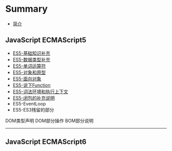 # Summary

* [简介](README.md)

## JavaScript ECMAScript5
* [ES5-基础知识补充](es5/es5-basic/README.md)
* [ES5-数据类型补充](es5/es5-datatype/README.md)
* [ES5-单词运算符](es5/es5-word/README.md)
* [ES5-对象和原型](es5/es5-prototype/README.md)
* [ES5-面向对象](es5/es5-object/README.md)
* [ES5-说下Function](es5/es5-function/README.md)
* [ES5-词法环境和执行上下文](es5/es5-context/README.md)
* [ES5-闭包的补充说明](es5/es5-closure/README.md)
* ES5-EventLoop
* ES5-ES3残留的部分


DOM类型声明
DOM部分操作
BOM部分说明

---

## JavaScript ECMAScript6
